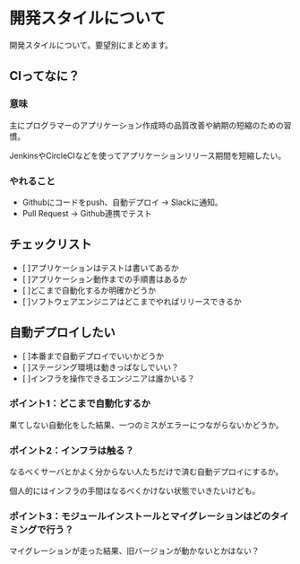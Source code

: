 # 開発スタイルについて

開発スタイルについて。要望別にまとめます。

## CIってなに？

### 意味
主にプログラマーのアプリケーション作成時の品質改善や納期の短縮のための習慣。

JenkinsやCircleCIなどを使ってアプリケーションリリース期間を短縮したい。

### やれること

 * Githubにコードをpush、自動デプロイ -> Slackに通知。
 * Pull Request -> Github連携でテスト

## チェックリスト

- [ ]アプリケーションはテストは書いてあるか
- [ ]アプリケーション動作までの手順書はあるか
- [ ]どこまで自動化するか明確かどうか
- [ ]ソフトウェアエンジニアはどこまでやればリリースできるか

## 自動デプロイしたい

- [ ]本番まで自動デプロイでいいかどうか
- [ ]ステージング環境は動きっぱなしでいい？
- [ ]インフラを操作できるエンジニアは誰かいる？

### ポイント1：どこまで自動化するか

果てしない自動化をした結果、一つのミスがエラーにつながらないかどうか。

### ポイント2：インフラは触る？

なるべくサーバとかよく分からない人たちだけで済む自動デプロイにするか。

個人的にはインフラの手間はなるべくかけない状態でいきたいけども。

### ポイント3：モジュールインストールとマイグレーションはどのタイミングで行う？

マイグレーションが走った結果、旧バージョンが動かないとかはない？
